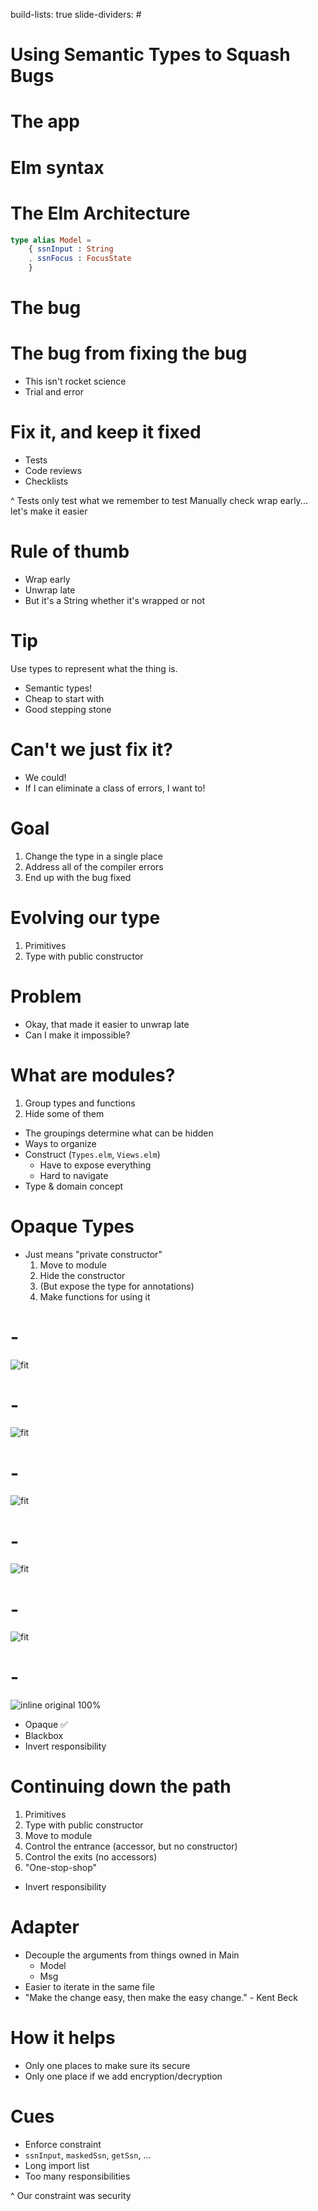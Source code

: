 build-lists: true
slide-dividers: #

# Using Semantic Types to Squash Bugs

# The app

# Elm syntax

# The Elm Architecture

```elm
type alias Model =
    { ssnInput : String
    , ssnFocus : FocusState
    }

```

# The bug

# The bug from fixing the bug

- This isn't rocket science
- Trial and error

# Fix it, and keep it fixed

- Tests
- Code reviews
- Checklists

^ Tests only test what we remember to test
Manually check wrap early...
let's make it easier

# Rule of thumb

- Wrap early
- Unwrap late
- But it's a String whether it's wrapped or not

# Tip

Use types to represent what the thing is.

- Semantic types!
- Cheap to start with
- Good stepping stone

# Can't we just fix it?

- We could!
- If I can eliminate a class of errors, I want to!

# Goal

1. Change the type in a single place
1. Address all of the compiler errors
1. End up with the bug fixed

# Evolving our type

1. Primitives
1. Type with public constructor

# Problem

- Okay, that made it easier to unwrap late
- Can I make it impossible?

# What are modules?

1. Group types and functions
1. Hide some of them

- The groupings determine what can be hidden
- Ways to organize
- Construct (`Types.elm`, `Views.elm`)
  - Have to expose everything
  - Hard to navigate
- Type & domain concept

# Opaque Types

- Just means "private constructor"
  1. Move to module
  1. Hide the constructor
  1. (But expose the type for annotations)
  1. Make functions for using it

# -

![fit](./img/opaque-types-0.png)

# -

![fit](./img/opaque-types-1.png)

# -

![fit](./img/opaque-types-2.png)

# -

![fit](./img/opaque-types-3.png)

# -

![fit](./img/opaque-types-4.png)

# -

![inline original 100%](./img/opaque-types-4.png)

- Opaque ✅
- Blackbox
- Invert responsibility

# Continuing down the path

1. Primitives
1. Type with public constructor
1. Move to module
1. Control the entrance (accessor, but no constructor)
1. Control the exits (no accessors)
1. "One-stop-shop"

- Invert responsibility

# Adapter

- Decouple the arguments from things owned in Main
  - Model
  - Msg
- Easier to iterate in the same file
- "Make the change easy, then make the easy change." - Kent Beck

# How it helps

- Only one places to make sure its secure
- Only one place if we add encryption/decryption

# Cues

- Enforce constraint
- `ssnInput`, `maskedSsn`, `getSsn`, ...
- Long import list
- Too many responsibilities

^ Our constraint was security
